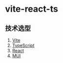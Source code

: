 # vite-react-ts

## 技术选型

1. [Vite](https://vitejs.dev/)
2. [TypeScript](https://www.typescriptlang.org/)
3. [React](https://reactjs.org/)
4. [MUI](https://mui.com/zh/)
